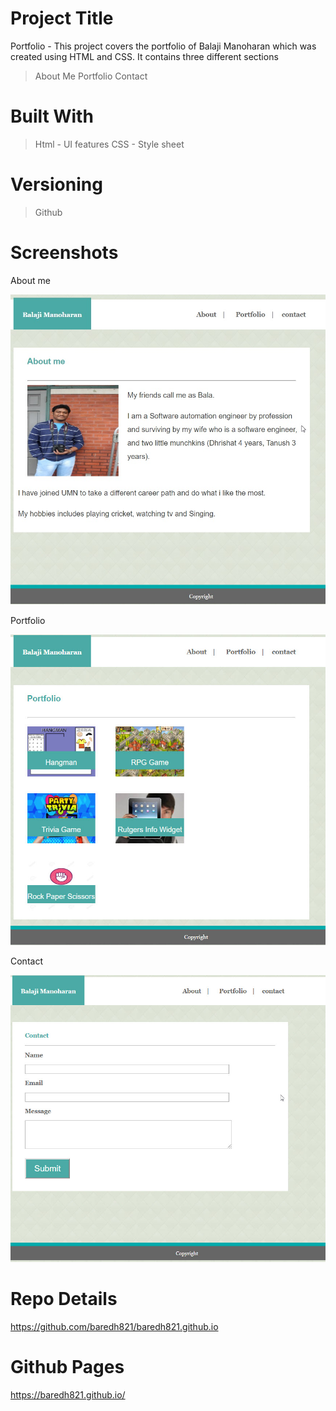 # Project Title
Portfolio - This project covers the portfolio of Balaji Manoharan which was created using HTML and CSS. It contains three different sections 
> About Me
> Portfolio
> Contact 

# Built With
>Html - UI features
>CSS - Style sheet

# Versioning 
> Github

# Screenshots

About me

<img src = "assets/images/AboutScreen.jpg">

Portfolio

<img src = "assets/images/Portfolio.jpg">

Contact

<img src = "assets/images/Contact.jpg">

# Repo Details 
https://github.com/baredh821/baredh821.github.io

# Github Pages
https://baredh821.github.io/












